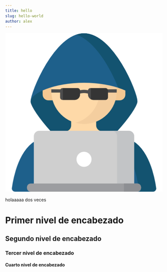 ```yaml
---
title: hello
slug: hello-world
author: alex
---
```


![Grass](./hacker.png)

holaaaaa dos veces
# Primer nivel de encabezado
## Segundo nivel de encabezado
### Tercer nivel de encabezado
#### Cuarto nivel de encabezado